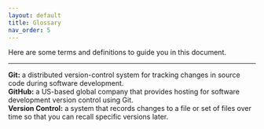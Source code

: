 ```yaml
---
layout: default
title: Glossary
nav_order: 5
---
```


Here are some terms and definitions to guide you in this document.

---

**Git:** a distributed version-control system for tracking changes in source code during software development.    
**GitHub:** a US-based global company that provides hosting for software development version control using Git.    
**Version Control:** a system that records changes to a file or set of files over time so that you can recall specific versions later.    
